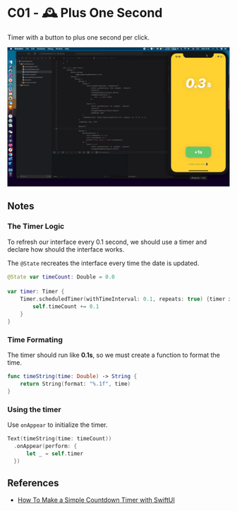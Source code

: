 # C01 - 🕰 Plus One Second

Timer with a button to plus one second per click.

![](../docs/assets/images/01.gif)

## Notes

### The Timer Logic

To refresh our interface every 0.1 second, we should use a timer and declare how should the interface works.

The `@State` recreates the interface every time the date is updated.

``` swift
@State var timeCount: Double = 0.0

var timer: Timer {
    Timer.scheduledTimer(withTimeInterval: 0.1, repeats: true) {timer in
        self.timeCount += 0.1
    }
}
```

### Time Formating

The timer should run like **0.1s**, so we must create a function to format the time.

``` swift
func timeString(time: Double) -> String {
    return String(format: "%.1f", time)
}
```

### Using the timer

Use `onAppear` to initialize the timer.

``` swift
Text(timeString(time: timeCount))
  .onAppear(perform: {
      let _ = self.timer
  })
```

## References

- [How To Make a Simple Countdown Timer with SwiftUI](https://medium.com/better-programming/make-a-simple-countdown-with-timer-and-swiftui-3ce355b54986)
